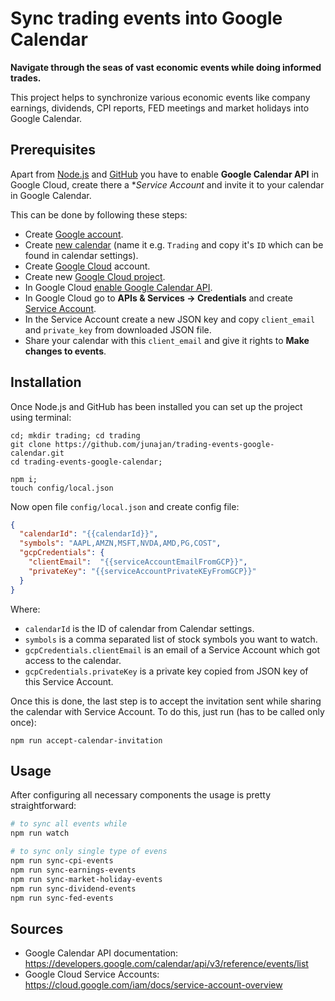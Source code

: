 # Sync trading events into Google Calendar

**Navigate through the seas of vast economic events while doing informed trades.**

This project helps to synchronize various economic events like company earnings, dividends, CPI reports, FED meetings and market holidays into Google Calendar.

## Prerequisites

Apart from [Node.js](https://nodejs.org/en/learn/getting-started/how-to-install-nodejs) and [GitHub](https://github.com/git-guides/install-git) you have to
enable **Google Calendar API** in Google Cloud, create there a **Service Account* and invite it to your calendar in Google Calendar.

This can be done by following these steps:
 - Create [Google account](https://www.google.com/).
 - Create [new calendar](https://support.google.com/calendar/answer/37095?hl=en) (name it e.g. `Trading` and copy it's `ID` which can be found in calendar settings).
 - Create [Google Cloud](https://cloud.google.com/) account.
 - Create new [Google Cloud project](https://developers.google.com/workspace/guides/create-project).
 - In Google Cloud [enable Google Calendar API](https://support.google.com/googleapi/answer/6158841?hl=en).
 - In Google Cloud go to **APIs & Services -> Credentials** and create [Service Account](https://cloud.google.com/iam/docs/service-accounts-create).
 - In the Service Account create a new JSON key and copy `client_email` and `private_key` from downloaded JSON file.
 - Share your calendar with this `client_email` and give it rights to **Make changes to events**.

## Installation

Once Node.js and GitHub has been installed you can set up the project using terminal:
```
cd; mkdir trading; cd trading
git clone https://github.com/junajan/trading-events-google-calendar.git
cd trading-events-google-calendar;

npm i;
touch config/local.json
```

Now open file `config/local.json` and create config file:
```json
{
  "calendarId": "{{calendarId}}",
  "symbols": "AAPL,AMZN,MSFT,NVDA,AMD,PG,COST",
  "gcpCredentials": {
    "clientEmail":  "{{serviceAccountEmailFromGCP}}",
    "privateKey": "{{serviceAccountPrivateKEyFromGCP}}"
  }
}
```

Where:
 - `calendarId` is the ID of calendar from Calendar settings.
 - `symbols` is a comma separated list of stock symbols you want to watch.
 - `gcpCredentials.clientEmail` is an email of a Service Account which got access to the calendar.
 - `gcpCredentials.privateKey` is a private key copied from JSON key of this Service Account.

Once this is done, the last step is to accept the invitation sent while sharing the calendar with Service Account.
To do this, just run (has to be called only once):
```
npm run accept-calendar-invitation
```

## Usage

After configuring all necessary components the usage is pretty straightforward:

```bash
# to sync all events while
npm run watch

# to sync only single type of evens
npm run sync-cpi-events
npm run sync-earnings-events
npm run sync-market-holiday-events
npm run sync-dividend-events
npm run sync-fed-events
```

## Sources
 - Google Calendar API documentation: https://developers.google.com/calendar/api/v3/reference/events/list
 - Google Cloud Service Accounts: https://cloud.google.com/iam/docs/service-account-overview
